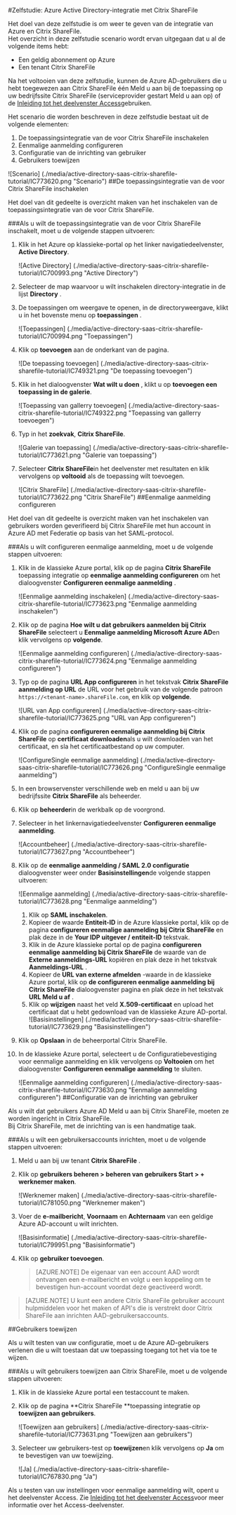 <properties 
    pageTitle="Zelfstudie: Azure Active Directory-integratie met Citrix ShareFile | Microsoft Azure" 
    description="Leer hoe u Citrix ShareFile gebruiken met Azure Active Directory om te schakelen van eenmalige aanmelding, geautomatiseerde inrichting en meer." 
    services="active-directory" 
    authors="jeevansd"  
    documentationCenter="na" 
    manager="femila"/>
<tags 
    ms.service="active-directory" 
    ms.devlang="na" 
    ms.topic="article" 
    ms.tgt_pltfrm="na" 
    ms.workload="identity" 
    ms.date="09/29/2016" 
    ms.author="jeedes" />

#<a name="tutorial-azure-active-directory-integration-with-citrix-sharefile"></a>Zelfstudie: Azure Active Directory-integratie met Citrix ShareFile

Het doel van deze zelfstudie is om weer te geven van de integratie van Azure en Citrix ShareFile.  
Het overzicht in deze zelfstudie scenario wordt ervan uitgegaan dat u al de volgende items hebt:

-   Een geldig abonnement op Azure
-   Een tenant Citrix ShareFile

Na het voltooien van deze zelfstudie, kunnen de Azure AD-gebruikers die u hebt toegewezen aan Citrix ShareFile één Meld u aan bij de toepassing op uw bedrijfssite Citrix ShareFile (serviceprovider gestart Meld u aan op) of de [Inleiding tot het deelvenster Access](active-directory-saas-access-panel-introduction.md)gebruiken.

Het scenario die worden beschreven in deze zelfstudie bestaat uit de volgende elementen:

1.  De toepassingsintegratie van de voor Citrix ShareFile inschakelen
2.  Eenmalige aanmelding configureren
3.  Configuratie van de inrichting van gebruiker
4.  Gebruikers toewijzen

![Scenario] (./media/active-directory-saas-citrix-sharefile-tutorial/IC773620.png "Scenario")
##<a name="enabling-the-application-integration-for-citrix-sharefile"></a>De toepassingsintegratie van de voor Citrix ShareFile inschakelen

Het doel van dit gedeelte is overzicht maken van het inschakelen van de toepassingsintegratie van de voor Citrix ShareFile.

###<a name="to-enable-the-application-integration-for-citrix-sharefile-perform-the-following-steps"></a>Als u wilt de toepassingsintegratie van de voor Citrix ShareFile inschakelt, moet u de volgende stappen uitvoeren:

1.  Klik in het Azure op klassieke-portal op het linker navigatiedeelvenster, **Active Directory**.

    ![Active Directory] (./media/active-directory-saas-citrix-sharefile-tutorial/IC700993.png "Active Directory")

2.  Selecteer de map waarvoor u wilt inschakelen directory-integratie in de lijst **Directory** .

3.  De toepassingen om weergave te openen, in de directoryweergave, klikt u in het bovenste menu op **toepassingen** .

    ![Toepassingen] (./media/active-directory-saas-citrix-sharefile-tutorial/IC700994.png "Toepassingen")

4.  Klik op **toevoegen** aan de onderkant van de pagina.

    ![De toepassing toevoegen] (./media/active-directory-saas-citrix-sharefile-tutorial/IC749321.png "De toepassing toevoegen")

5.  Klik in het dialoogvenster **Wat wilt u doen** , klikt u op **toevoegen een toepassing in de galerie**.

    ![Toepassing van gallerry toevoegen] (./media/active-directory-saas-citrix-sharefile-tutorial/IC749322.png "Toepassing van gallerry toevoegen")

6.  Typ in het **zoekvak**, **Citrix ShareFile**.

    ![Galerie van toepassing] (./media/active-directory-saas-citrix-sharefile-tutorial/IC773621.png "Galerie van toepassing")

7.  Selecteer **Citrix ShareFile**in het deelvenster met resultaten en klik vervolgens op **voltooid** als de toepassing wilt toevoegen.

    ![Citrix ShareFile] (./media/active-directory-saas-citrix-sharefile-tutorial/IC773622.png "Citrix ShareFile")
##<a name="configuring-single-sign-on"></a>Eenmalige aanmelding configureren

Het doel van dit gedeelte is overzicht maken van het inschakelen van gebruikers worden geverifieerd bij Citrix ShareFile met hun account in Azure AD met Federatie op basis van het SAML-protocol.

###<a name="to-configure-single-sign-on-perform-the-following-steps"></a>Als u wilt configureren eenmalige aanmelding, moet u de volgende stappen uitvoeren:

1.  Klik in de klassieke Azure portal, klik op de pagina **Citrix ShareFile** toepassing integratie op **eenmalige aanmelding configureren** om het dialoogvenster **Configureren eenmalige aanmelding** .

    ![Eenmalige aanmelding inschakelen] (./media/active-directory-saas-citrix-sharefile-tutorial/IC773623.png "Eenmalige aanmelding inschakelen")

2.  Klik op de pagina **Hoe wilt u dat gebruikers aanmelden bij Citrix ShareFile** selecteert u **Eenmalige aanmelding Microsoft Azure AD**en klik vervolgens op **volgende**.

    ![Eenmalige aanmelding configureren] (./media/active-directory-saas-citrix-sharefile-tutorial/IC773624.png "Eenmalige aanmelding configureren")

3.  Typ op de pagina **URL App configureren** in het tekstvak **Citrix ShareFile aanmelding op URL** de URL voor het gebruik van de volgende patroon `https://<tenant-name>.shareFile.com`, en klik op **volgende**.

    ![URL van App configureren] (./media/active-directory-saas-citrix-sharefile-tutorial/IC773625.png "URL van App configureren")

4.  Klik op de pagina **configureren eenmalige aanmelding bij Citrix ShareFile** op **certificaat downloaden**als u wilt downloaden van het certificaat, en sla het certificaatbestand op uw computer.

    ![ConfigureSingle eenmalige aanmelding] (./media/active-directory-saas-citrix-sharefile-tutorial/IC773626.png "ConfigureSingle eenmalige aanmelding")

5.  In een browservenster verschillende web en meld u aan bij uw bedrijfssite **Citrix ShareFile** als beheerder.

6.  Klik op **beheerder**in de werkbalk op de voorgrond.

7.  Selecteer in het linkernavigatiedeelvenster **Configureren eenmalige aanmelding**.

    ![Accountbeheer] (./media/active-directory-saas-citrix-sharefile-tutorial/IC773627.png "Accountbeheer")

8.  Klik op de **eenmalige aanmelding / SAML 2.0 configuratie** dialoogvenster weer onder **Basisinstellingen**de volgende stappen uitvoeren:

    ![Eenmalige aanmelding] (./media/active-directory-saas-citrix-sharefile-tutorial/IC773628.png "Eenmalige aanmelding")

    1.  Klik op **SAML inschakelen**.
    2.  Kopieer de waarde **Entiteit-ID** in de Azure klassieke portal, klik op de pagina **configureren eenmalige aanmelding bij Citrix ShareFile** en plak deze in de **Your IDP uitgever / entiteit-ID** tekstvak.
    3.  Klik in de Azure klassieke portal op de pagina **configureren eenmalige aanmelding bij Citrix ShareFile** de waarde van de **Externe aanmeldings-URL** kopiëren en plak deze in het tekstvak **Aanmeldings-URL** .
    4.  Kopieer de **URL van externe afmelden** -waarde in de klassieke Azure portal, klik op **de configureren eenmalige aanmelding bij Citrix ShareFile** dialoogvenster pagina en plak deze in het tekstvak **URL Meld u af** .
    5.  Klik op **wijzigen** naast het veld **X.509-certificaat** en upload het certificaat dat u hebt gedownload van de klassieke Azure AD-portal.
        ![Basisinstellingen] (./media/active-directory-saas-citrix-sharefile-tutorial/IC773629.png "Basisinstellingen")

9.  Klik op **Opslaan** in de beheerportal Citrix ShareFile.

10. In de klassieke Azure portal, selecteert u de Configuratiebevestiging voor eenmalige aanmelding en klik vervolgens op **Voltooien** om het dialoogvenster **Configureren eenmalige aanmelding** te sluiten.

    ![Eenmalige aanmelding configureren] (./media/active-directory-saas-citrix-sharefile-tutorial/IC773630.png "Eenmalige aanmelding configureren")
##<a name="configuring-user-provisioning"></a>Configuratie van de inrichting van gebruiker

Als u wilt dat gebruikers Azure AD Meld u aan bij Citrix ShareFile, moeten ze worden ingericht in Citrix ShareFile.  
Bij Citrix ShareFile, met de inrichting van is een handmatige taak.

###<a name="to-provision-a-user-accounts-perform-the-following-steps"></a>Als u wilt een gebruikersaccounts inrichten, moet u de volgende stappen uitvoeren:

1.  Meld u aan bij uw tenant **Citrix ShareFile** .

2.  Klik op **gebruikers beheren \> beheren van gebruikers Start \> + werknemer maken**.

    ![Werknemer maken] (./media/active-directory-saas-citrix-sharefile-tutorial/IC781050.png "Werknemer maken")

3.  Voer de **e-mailbericht**, **Voornaam** en **Achternaam** van een geldige Azure AD-account u wilt inrichten.

    ![Basisinformatie] (./media/active-directory-saas-citrix-sharefile-tutorial/IC799951.png "Basisinformatie")

4.  Klik op **gebruiker toevoegen**.

    >[AZURE.NOTE] De eigenaar van een account AAD wordt ontvangen een e-mailbericht en volgt u een koppeling om te bevestigen hun-account voordat deze geactiveerd wordt.

>[AZURE.NOTE] U kunt een andere Citrix ShareFile gebruiker account hulpmiddelen voor het maken of API's die is verstrekt door Citrix ShareFile aan inrichten AAD-gebruikersaccounts.

##<a name="assigning-users"></a>Gebruikers toewijzen

Als u wilt testen van uw configuratie, moet u de Azure AD-gebruikers verlenen die u wilt toestaan dat uw toepassing toegang tot het via toe te wijzen.

###<a name="to-assign-users-to-citrix-sharefile-perform-the-following-steps"></a>Als u wilt gebruikers toewijzen aan Citrix ShareFile, moet u de volgende stappen uitvoeren:

1.  Klik in de klassieke Azure portal een testaccount te maken.

2.  Klik op de pagina **Citrix ShareFile **toepassing integratie op **toewijzen aan gebruikers**.

    ![Toewijzen aan gebruikers] (./media/active-directory-saas-citrix-sharefile-tutorial/IC773631.png "Toewijzen aan gebruikers")

3.  Selecteer uw gebruikers-test op **toewijzen**en klik vervolgens op **Ja** om te bevestigen van uw toewijzing.

    ![Ja] (./media/active-directory-saas-citrix-sharefile-tutorial/IC767830.png "Ja")

Als u testen van uw instellingen voor eenmalige aanmelding wilt, opent u het deelvenster Access. Zie [Inleiding tot het deelvenster Access](active-directory-saas-access-panel-introduction.md)voor meer informatie over het Access-deelvenster.
